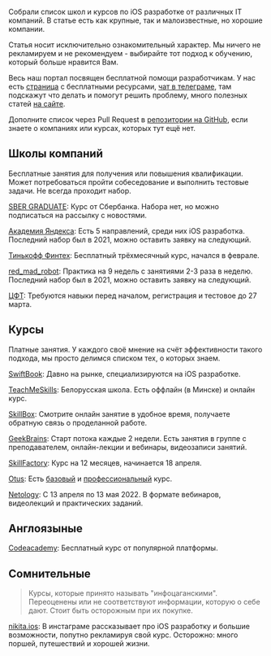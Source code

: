 Собрали список школ и курсов по iOS разработке от различных IT компаний. В статье есть как крупные, так и малоизвестные, но хорошие компании.

Статья носит исключительно ознакомительный характер. Мы ничего не рекламируем и не рекомендуем - выбирайте тот подход к обучению, который больше нравится Вам. 

Весь наш портал посвящен бесплатной помощи разработчикам. У нас есть [страница](https://sparrowcode.io/ru/resources-for-ios-developer) с бесплатными ресурсами, [чат в телеграме](https://t.me/sparrowcodechat), там подскажут что делать и помогут решить проблему, много полезных статей [на сайте](https://sparrowcode.io/ru). 

Дополните список через Pull Request в [репозитории на GitHub](https://github.com/sparrowcode/Articles/blob/main/ru/articles/swift-companies-schools.md), если знаете о компаниях или курсах, которых тут ещё нет.

## Школы компаний

Бесплатные занятия для получения или повышения квалификации. Может потребоваться пройти собеседование и выполнить тестовые задачи. Не всегда проходит набор.

[SBER GRADUATE](https://sbergraduate.ru/ios-school/): Курс от Сбербанка. Набора нет, но можно подписаться на рассылку с новостями.

[Академия Яндекса](https://academy.yandex.ru/schools/mobile): Есть 5 направлений, среди них iOS разработка. Последний набор был в 2021, можно оставить заявку на следующий.

[Тинькофф Финтех](https://fintech.tinkoff.ru/study/fintech/ios/): Бесплатный трёхмесячный курс, начался в феврале.

[red_mad_robot](https://redmadrobot.ru/meropriyatiya/robopraktika-v-rezhime-onlajn-dlya-mobilnyh-razrabotchikov): Практика на 9 недель с занятиями 2-3 раза в неделю. Последний набор был в 2021, можно оставить заявку на следующий.

[ЦФТ](https://team.cft.ru/start/school/ios): Требуются навыки перед началом, регистрация и тестовое до 27 марта.

## Курсы

Платные занятия. У каждого своё мнение на счёт эффективности такого подхода, мы просто делимся списком тех, о которых знаем. 

[SwiftBook](https://alfa.swiftbook.ru/courses): Давно на рынке, специализируются на iOS разработке.

[TeachMeSkills](https://teachmeskills.by/kursy-programmirovaniya): Белорусская школа. Есть оффлайн (в Минске) и онлайн курс.

[SkillBox](https://skillbox.ru/course/profession-ios-developer-2021/): Смотрите онлайн занятие в удобное время, получаете обратную связь о проделанной работе.

[GeekBrains](https://gb.ru/geek_university/ios): Старт потока каждые 2 недели. Есть занятия в группе с преподавателем, онлайн-лекции и вебинары, видеозаписи занятий.

[SkillFactory](https://skillfactory.ru/ios-razrabotchik-s-nulya): Курс на 12 месяцев, начинается 18 апреля.

[Otus](https://otus.ru/lessons/ios-specialization/): Есть [базовый](https://otus.ru/lessons/basic-ios/) и [профессиональный](https://otus.ru/lessons/advanced-ios/) курс. 

[Netology](https://netology.ru/programs/ios-developer#/main): С 13 апреля по 13 мая 2022. В формате вебинаров, видеолекций и практических заданий.

## Англоязыные

[Codeacademy](https://www.codecademy.com/learn/learn-swift): Бесплатный курс от популярной платформы.

## Сомнительные

> Курсы, которые принято называть "инфоцаганскими". Переоценены или не соответствуют информации, которую о себе дают. Стоит быть осторожным при их покупке.

[nikita.ios](https://www.instagram.com/nikita.ios/): В инстаграме рассказывает про iOS разработку и большие возможности, попутно рекламируя свой курс. Осторожно: много поршей, путешествий и хорошей жизни.